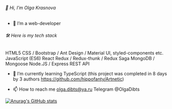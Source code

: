 ###### 👋 Hi, I’m Olga Krasnova
- 👀 I’m a web-developer

###### 🛠 Here is my tech stack
HTML5
CSS / Bootstrap / Ant Design / Material UI, styled-components etc.
JavaScript (ES6)
React
Redux / Redux-thunk / Redux Saga
MongoDB / Mongoose
Node.JS / Express
REST API

- 🌱 I’m currently learning TypeScript (this project was completed in 8 days by 3 authors https://github.com/hippofanty/Artnetic)
 

- 📫 How to reach me olga.dibts@ya.ru Telegram @OlgaDibts

<!---
Lgkrsnv/Lgkrsnv is a ✨ special ✨ repository because its `README.md` (this file) appears on your GitHub profile.
You can click the Preview link to take a look at your changes.
--->
[![Anurag's GitHub stats](https://github-readme-stats.vercel.app/api?username=Lgkrsnv&count_private=true)](https://github.com/lgkrsnv/github-readme-stats)
